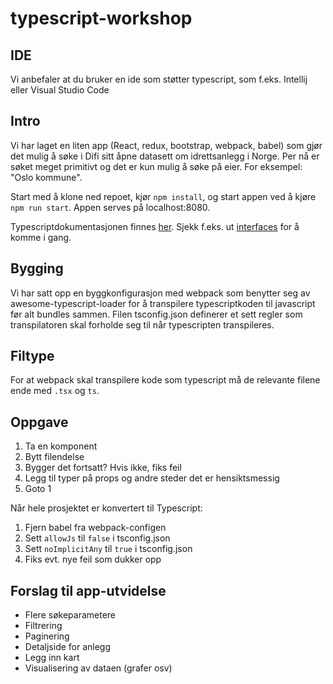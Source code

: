 # typescript-workshop

## IDE
Vi anbefaler at du bruker en ide som støtter typescript, som f.eks. Intellij eller Visual Studio Code

## Intro
Vi har laget en liten app (React, redux, bootstrap, webpack, babel) som gjør det mulig å søke i Difi sitt åpne datasett 
om idrettsanlegg i Norge. Per nå er søket meget primitivt og det er kun mulig å søke på eier. For eksempel: "Oslo kommune".

Start med å klone ned repoet, kjør `npm install`, og start appen ved å kjøre `npm run start`. Appen serves på localhost:8080.

Typescriptdokumentasjonen finnes [her](https://www.typescriptlang.org/docs/home.html). Sjekk f.eks. ut 
[interfaces](https://www.typescriptlang.org/docs/handbook/interfaces.html) for å komme i gang.

## Bygging
Vi har satt opp en byggkonfigurasjon med webpack som benytter seg av awesome-typescript-loader for å
transpilere typescriptkoden til javascript før alt bundles sammen. Filen tsconfig.json definerer et sett
regler som transpilatoren skal forholde seg til når typescripten transpileres.

## Filtype
For at webpack skal transpilere kode som typescript må de relevante filene ende med `.tsx` og `ts`.

## Oppgave
1. Ta en komponent
2. Bytt filendelse
3. Bygger det fortsatt? Hvis ikke, fiks feil
4. Legg til typer på props og andre steder det er hensiktsmessig
5. Goto 1

Når hele prosjektet er konvertert til Typescript:
1. Fjern babel fra webpack-configen
2. Sett `allowJs` til `false` i tsconfig.json
3. Sett `noImplicitAny` til `true` i tsconfig.json
4. Fiks evt. nye feil som dukker opp

## Forslag til app-utvidelse
* Flere søkeparametere
* Filtrering
* Paginering
* Detaljside for anlegg
* Legg inn kart
* Visualisering av dataen (grafer osv)
